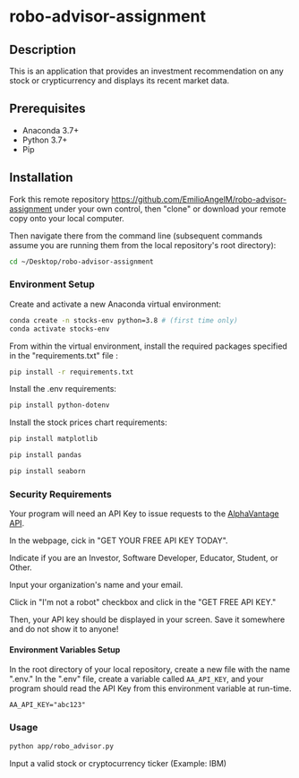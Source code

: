 # robo-advisor-assignment

## Description

This is an application that provides an investment recommendation on any stock or crypticurrency and displays its recent market data.

## Prerequisites

  + Anaconda 3.7+
  + Python 3.7+
  + Pip

## Installation

Fork this remote repository https://github.com/EmilioAngelM/robo-advisor-assignment under your own control, then "clone" or download your remote copy onto your local computer.

Then navigate there from the command line (subsequent commands assume you are running them from the local repository's root directory):

```sh
cd ~/Desktop/robo-advisor-assignment
```
### Environment Setup

Create and activate a new Anaconda virtual environment:

```sh
conda create -n stocks-env python=3.8 # (first time only)
conda activate stocks-env
```

From within the virtual environment, install the required packages specified in the "requirements.txt" file :

```sh
pip install -r requirements.txt
```
Install the .env requirements:

```sh
pip install python-dotenv
```
Install the stock prices chart requirements:

```sh
pip install matplotlib
```

```sh
pip install pandas
```

```sh
pip install seaborn
```

### Security Requirements

Your program will need an API Key to issue requests to the [AlphaVantage API](https://www.alphavantage.co). 

In the webpage, cick in "GET YOUR FREE API KEY TODAY". 

Indicate if you are an Investor, Software Developer, Educator, Student, or Other.

Input your organization's name and your email.

Click in "I'm not a robot" checkbox and click in the "GET FREE API KEY."

Then, your API key should be displayed in your screen. Save it somewhere and do not show it to anyone!

#### Environment Variables Setup

In the root directory of your local repository, create a new file with the name ".env." In the ".env" file, create a variable called `AA_API_KEY`, and your program should read the API Key from this environment variable at run-time.

```
AA_API_KEY="abc123"
```


### Usage

```sh
python app/robo_advisor.py
```

Input a valid stock or cryptocurrency ticker (Example: IBM)


